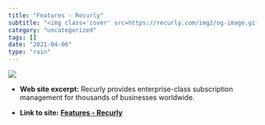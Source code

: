 ```yaml
---
title: "Features - Recurly"
subtitle: "<img class='cover' src=https://recurly.com/img2/og-image.gif>"
category: "uncategorized"
tags: []
date: "2021-04-06"
type: "rain"
---
```

<img class="cover" src=https://recurly.com/img2/og-image.gif>



* **Web site excerpt:** Recurly provides enterprise-class subscription management for thousands of businesses worldwide.

* **Link to site:** **[Features - Recurly](http://recurly.com/features)**